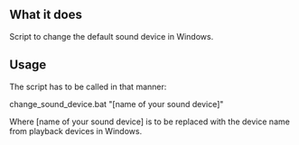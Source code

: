 ## What it does ##

Script to change the default sound device in Windows.

## Usage ##

The script has to be called in that manner:

change_sound_device.bat "[name of your sound device]"

Where [name of your sound device] is to be replaced with the device name from playback devices in Windows.
